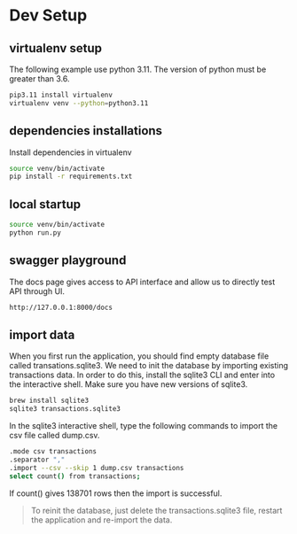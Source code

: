 # Dev Setup

## virtualenv setup
The following example use python 3.11. The version of python must be greater than 3.6.
```bash
pip3.11 install virtualenv
virtualenv venv --python=python3.11
```

## dependencies installations
Install dependencies in virtualenv
```bash
source venv/bin/activate
pip install -r requirements.txt
```

## local startup
```bash
source venv/bin/activate
python run.py
```

## swagger playground
The docs page gives access to API interface and allow us to directly test API through UI.
```bash
http://127.0.0.1:8000/docs
```

## import data
When you first run the application, you should find empty database file called transations.sqlite3. 
We need to init the database by importing existing transactions data.
In order to do this, install the sqlite3 CLI and enter into the interactive shell.
Make sure you have new versions of sqlite3.

```bash
brew install sqlite3
sqlite3 transactions.sqlite3
```

In the sqlite3 interactive shell, type the following commands to import the csv file called dump.csv.
```bash
.mode csv transactions
.separator ","
.import --csv --skip 1 dump.csv transactions
select count() from transactions;
```
If count() gives 138701 rows then the import is successful.

> To reinit the database, just delete the transactions.sqlite3 file, restart the application and re-import the data.
